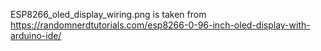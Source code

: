 ESP8266_oled_display_wiring.png is taken from
https://randomnerdtutorials.com/esp8266-0-96-inch-oled-display-with-arduino-ide/